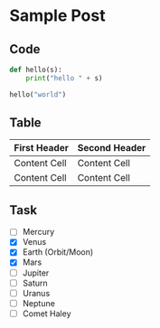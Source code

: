 # Sample Post

## Code

```python
def hello(s):
    print("hello " + s)

hello("world")
```

## Table

First Header  | Second Header
------------- | -------------
Content Cell  | Content Cell
Content Cell  | Content Cell

## Task

- [ ] Mercury
- [x] Venus
- [x] Earth (Orbit/Moon)
- [x] Mars
- [ ] Jupiter
- [ ] Saturn
- [ ] Uranus
- [ ] Neptune
- [ ] Comet Haley
